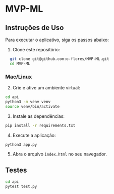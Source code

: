 # MVP-ML
## Instruções de Uso

Para executar o aplicativo, siga os passos abaixo:

1. Clone este repositório:

```bash
  git clone git@github.com:o-flores/MVP-ML.git
  cd MVP-ML
```

### Mac/Linux
2. Crie e ative um ambiente virtual:

```bash
cd api
python3 -m venv venv
source venv/bin/activate
```

3. Instale as dependências:

```bash
pip install -r requirements.txt
```

4. Execute a aplicação:

```bash
python3 app.py
```

5. Abra o arquivo `index.html` no seu navegador.

## Testes

```bash
cd api
pytest test.py
```
